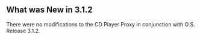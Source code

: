 
## What was New in 3.1.2

There were no modifications to the CD Player Proxy in conjunction with O.S. Release 3.1.2.